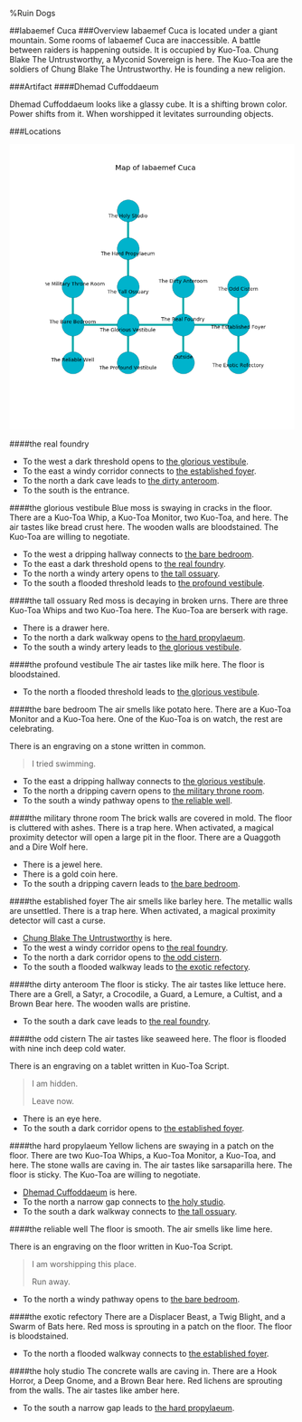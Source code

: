 %Ruin Dogs

##Iabaemef Cuca
###Overview
Iabaemef Cuca is located under a giant mountain. Some rooms of Iabaemef Cuca are inaccessible. A battle between raiders is happening outside. It is occupied by Kuo-Toa. <a name="Chung-Blake-The-Untrustworthy"></a>Chung Blake The Untrustworthy, a Myconid Sovereign is here. The Kuo-Toa are the soldiers of Chung Blake The Untrustworthy. He  is founding a new religion. 



###Artifact
####<a name="Dhemad-Cuffoddaeum"></a>Dhemad Cuffoddaeum


Dhemad Cuffoddaeum looks like a glassy cube. It is a shifting brown color. Power shifts from it. When worshipped it levitates surrounding objects. 





###Locations


![](../v2/images/Iabaemef-Cuca.png)

####<a name="the-real-foundry"></a>the real foundry




* To the west a dark threshold opens to [the glorious vestibule](#the-glorious-vestibule).
* To the east a windy corridor connects to [the established foyer](#the-established-foyer).
* To the north a dark cave leads to [the dirty anteroom](#the-dirty-anteroom).
* To the south is the entrance.


####<a name="the-glorious-vestibule"></a>the glorious vestibule
Blue moss is swaying in cracks in the floor. There are a Kuo-Toa Whip, a Kuo-Toa Monitor, two Kuo-Toa, and  here. The air tastes like bread crust here. The wooden walls are bloodstained. The Kuo-Toa are willing to negotiate. 



* To the west a dripping hallway connects to [the bare bedroom](#the-bare-bedroom).
* To the east a dark threshold opens to [the real foundry](#the-real-foundry).
* To the north a windy artery opens to [the tall ossuary](#the-tall-ossuary).
* To the south a flooded threshold leads to [the profound vestibule](#the-profound-vestibule).


####<a name="the-tall-ossuary"></a>the tall ossuary
Red moss is decaying in broken urns. There are three Kuo-Toa Whips and two Kuo-Toa here. The Kuo-Toa are berserk with rage. 



* There is a drawer here.
* To the north a dark walkway opens to [the hard propylaeum](#the-hard-propylaeum).
* To the south a windy artery leads to [the glorious vestibule](#the-glorious-vestibule).


####<a name="the-profound-vestibule"></a>the profound vestibule
The air tastes like milk here. The floor is bloodstained. 



* To the north a flooded threshold leads to [the glorious vestibule](#the-glorious-vestibule).


####<a name="the-bare-bedroom"></a>the bare bedroom
The air smells like potato here. There are a Kuo-Toa Monitor and a Kuo-Toa here. One of the Kuo-Toa is on watch, the rest are celebrating. 

There is an engraving on a stone written in common. 

> I tried swimming.
>


* To the east a dripping hallway connects to [the glorious vestibule](#the-glorious-vestibule).
* To the north a dripping cavern opens to [the military throne room](#the-military-throne-room).
* To the south a windy pathway opens to [the reliable well](#the-reliable-well).


####<a name="the-military-throne-room"></a>the military throne room
The brick walls are covered in mold. The floor is cluttered with ashes. There is a trap here. When activated, a magical proximity detector will open a large pit in the floor. There are a Quaggoth and a Dire Wolf here. 



* There is a jewel here.
* There is a gold coin here.
* To the south a dripping cavern leads to [the bare bedroom](#the-bare-bedroom).


####<a name="the-established-foyer"></a>the established foyer
The air smells like barley here. The metallic walls are unsettled. There is a trap here. When activated, a magical proximity detector will cast a curse. 



* [Chung Blake The Untrustworthy](#Chung-Blake-The-Untrustworthy) is here.
* To the west a windy corridor opens to [the real foundry](#the-real-foundry).
* To the north a dark corridor opens to [the odd cistern](#the-odd-cistern).
* To the south a flooded walkway leads to [the exotic refectory](#the-exotic-refectory).


####<a name="the-dirty-anteroom"></a>the dirty anteroom
The floor is sticky. The air tastes like lettuce here. There are a Grell, a Satyr, a Crocodile, a Guard, a Lemure, a Cultist, and a Brown Bear here. The wooden walls are pristine. 



* To the south a dark cave leads to [the real foundry](#the-real-foundry).


####<a name="the-odd-cistern"></a>the odd cistern
The air tastes like seaweed here. The floor is flooded with nine inch deep cold water. 

There is an engraving on a tablet written in Kuo-Toa Script. 

> I am hidden.
>
> Leave now.
>


* There is an eye here.
* To the south a dark corridor opens to [the established foyer](#the-established-foyer).


####<a name="the-hard-propylaeum"></a>the hard propylaeum
Yellow lichens are swaying in a patch on the floor. There are two Kuo-Toa Whips, a Kuo-Toa Monitor, a Kuo-Toa, and  here. The stone walls are caving in. The air tastes like sarsaparilla here. The floor is sticky. The Kuo-Toa are willing to negotiate. 



* [Dhemad Cuffoddaeum](#Dhemad-Cuffoddaeum) is here.
* To the north a narrow gap connects to [the holy studio](#the-holy-studio).
* To the south a dark walkway connects to [the tall ossuary](#the-tall-ossuary).


####<a name="the-reliable-well"></a>the reliable well
The floor is smooth. The air smells like lime here. 

There is an engraving on the floor written in Kuo-Toa Script. 

> I am worshipping this place.
>
> Run away.
>


* To the north a windy pathway opens to [the bare bedroom](#the-bare-bedroom).


####<a name="the-exotic-refectory"></a>the exotic refectory
There are a Displacer Beast, a Twig Blight, and a Swarm of Bats here. Red moss is sprouting in a patch on the floor. The floor is bloodstained. 



* To the north a flooded walkway connects to [the established foyer](#the-established-foyer).


####<a name="the-holy-studio"></a>the holy studio
The concrete walls are caving in. There are a Hook Horror, a Deep Gnome, and a Brown Bear here. Red lichens are sprouting from the walls. The air tastes like amber here. 



* To the south a narrow gap leads to [the hard propylaeum](#the-hard-propylaeum).


